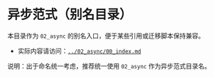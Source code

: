 # 异步范式（别名目录）

本目录作为 `02_async` 的别名入口，便于某些引用或迁移脚本保持兼容。

- 实际内容请访问：[`../02_async/00_index.md`](../02_async/00_index.md)

说明：出于命名统一考虑，推荐统一使用 `02_async` 作为异步范式目录名。
